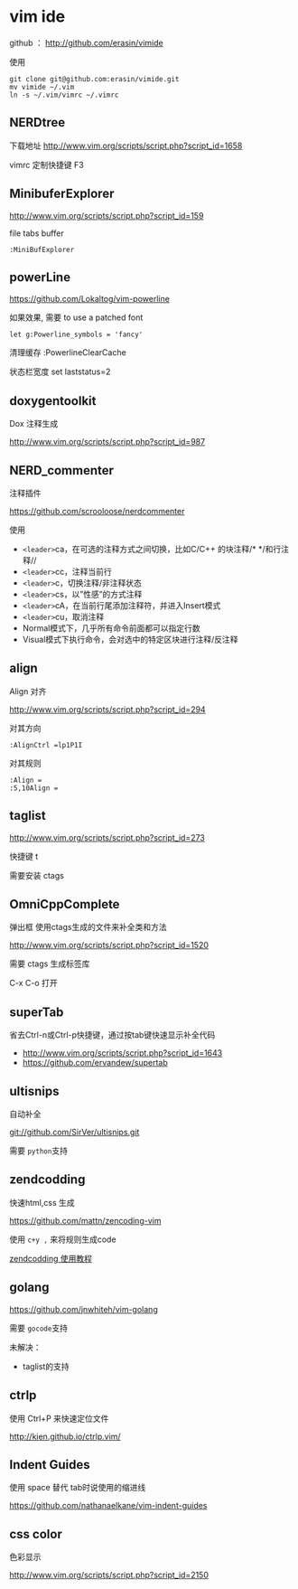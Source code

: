 # vim ide 

github ： <http://github.com/erasin/vimide>

使用 

	git clone git@github.com:erasin/vimide.git
	mv vimide ~/.vim
	ln -s ~/.vim/vimrc ~/.vimrc


## NERDtree 

下载地址 <http://www.vim.org/scripts/script.php?script_id=1658>

vimrc 定制快捷键 F3

## MinibuferExplorer
<http://www.vim.org/scripts/script.php?script_id=159>

file tabs buffer

	:MiniBufExplorer

## powerLine
<https://github.com/Lokaltog/vim-powerline>

如果效果, 需要 to use a patched font

	let g:Powerline_symbols = 'fancy'

清理缓存
	:PowerlineClearCache

状态栏宽度
	set laststatus=2

## doxygentoolkit
Dox 注释生成

<http://www.vim.org/scripts/script.php?script_id=987>

## NERD_commenter 
注释插件

<https://github.com/scrooloose/nerdcommenter>

使用
	
* `<leader>`ca，在可选的注释方式之间切换，比如C/C++ 的块注释/* */和行注释//
* `<leader>`cc，注释当前行
* `<leader>`c，切换注释/非注释状态
* `<leader>`cs，以”性感”的方式注释
* `<leader>`cA，在当前行尾添加注释符，并进入Insert模式
* `<leader>`cu，取消注释
* Normal模式下，几乎所有命令前面都可以指定行数
* Visual模式下执行命令，会对选中的特定区块进行注释/反注释

## align
Align 对齐 

<http://www.vim.org/scripts/script.php?script_id=294>

对其方向

	:AlignCtrl =lp1P1I 

对其规则

	:Align =
	:5,10Align = 

## taglist

<http://www.vim.org/scripts/script.php?script_id=273>

快捷键 t

需要安装 ctags

## OmniCppComplete
弹出框 使用ctags生成的文件来补全类和方法

<http://www.vim.org/scripts/script.php?script_id=1520>

需要 ctags 生成标签库

C-x C-o 打开

## superTab
省去Ctrl-n或Ctrl-p快捷键，通过按tab键快速显示补全代码

* <http://www.vim.org/scripts/script.php?script_id=1643>
* <https://github.com/ervandew/supertab>

## ultisnips
自动补全

<git://github.com/SirVer/ultisnips.git>

需要 `python`支持


## zendcodding

快速html,css 生成

<https://github.com/mattn/zencoding-vim>

使用 `c+y ,` 来将规则生成code

[zendcodding 使用教程](https://raw.github.com/mattn/zencoding-vim/master/TUTORIAL)

## golang

<https://github.com/jnwhiteh/vim-golang>

需要 `gocode`支持

未解决：
* taglist的支持

## ctrlp
使用 Ctrl+P 来快速定位文件

<http://kien.github.io/ctrlp.vim/>

## Indent Guides
使用 space 替代 tab时说使用的缩进线

<https://github.com/nathanaelkane/vim-indent-guides>

## css color
色彩显示

<http://www.vim.org/scripts/script.php?script_id=2150>

